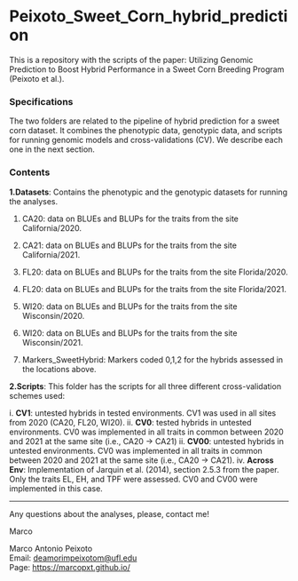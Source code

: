 # Peixoto_Sweet_Corn_hybrid_prediction

This is a repository with the scripts of the paper: Utilizing Genomic Prediction to Boost Hybrid Performance in a Sweet Corn Breeding Program (Peixoto et al.).

### Specifications

The two folders are related to the pipeline of hybrid prediction for a sweet corn dataset. It combines the phenotypic data, genotypic data, and scripts for running genomic models and cross-validations (CV). We describe each one in the next section.

### Contents

**1.Datasets**: Contains the phenotypic and the genotypic datasets for running the analyses.
1. CA20: data on BLUEs and BLUPs for the traits from the site California/2020.
2. CA21: data on BLUEs and BLUPs for the traits from the site California/2021.
3. FL20: data on BLUEs and BLUPs for the traits from the site Florida/2020.
4. FL20: data on BLUEs and BLUPs for the traits from the site Florida/2021.
5. WI20: data on BLUEs and BLUPs for the traits from the site Wisconsin/2020.
6. WI20: data on BLUEs and BLUPs for the traits from the site Wisconsin/2021.

7. Markers_SweetHybrid: Markers coded 0,1,2 for the hybrids assessed in the locations above.

**2.Scripts**: This folder has the scripts for all three different cross-validation schemes used:

i. **CV1**: untested hybrids in tested environments. CV1 was used in all sites from 2020 (CA20, FL20, WI20).
ii. **CV0**: tested hybrids in untested environments.  CV0 was implemented in all traits in common between 2020 and 2021 at the same site (i.e., CA20 -> CA21)
ii. **CV00**: untested hybrids in untested environments.  CV0 was implemented in all traits in common between 2020 and 2021 at the same site (i.e., CA20 -> CA21).
iv. **Across Env**: Implementation of Jarquin et al. (2014), section 2.5.3 from the paper. Only the traits EL, EH, and TPF were assessed. CV0 and CV00 were implemented in this case.

***

Any questions about the analyses, please, contact me!

Marco


Marco Antonio Peixoto  
Email: deamorimpeixotom@ufl.edu  
Page: https://marcopxt.github.io/  


